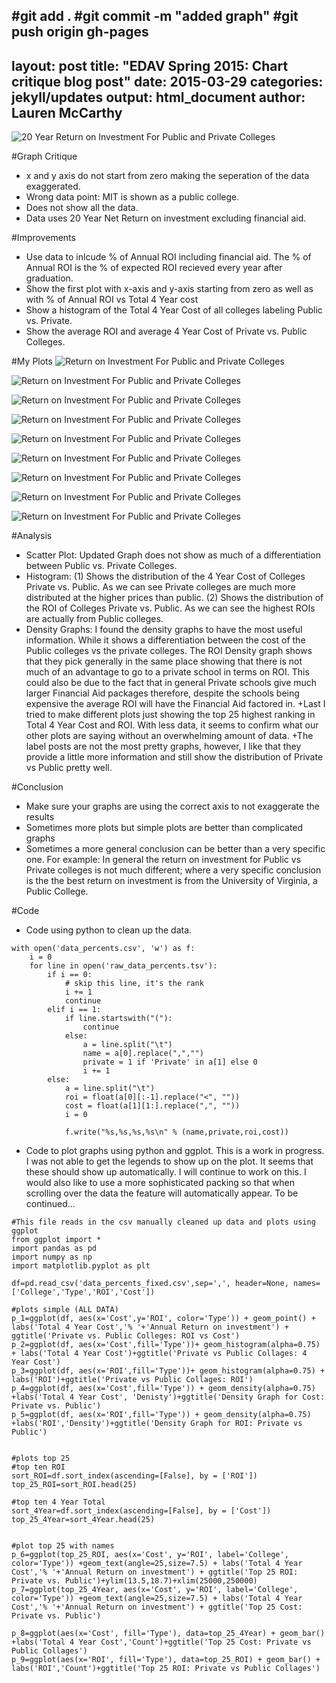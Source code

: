 #git add .
#git commit -m "added graph"
#git push origin gh-pages
---
layout: post
title:  "EDAV Spring 2015: Chart critique blog post"
date:   2015-03-29
categories: jekyll/updates 
output: html_document
author: Lauren McCarthy
---

![20 Year Return on Investment For Public and Private Colleges](https://raw.githubusercontent.com/lm2221/edav/gh-pages/_posts/assets/Lauren/chart.png)

#Graph Critique

+ x and y axis do not start from zero making the seperation of the data exaggerated.
+ Wrong data point: MIT is shown as a public college.
+ Does not show all the data.
+ Data uses 20 Year Net Return on investment excluding financial aid.

#Improvements

+ Use data to inlcude % of Annual ROI including financial aid. The % of Annual ROI is the % of expected ROI recieved every year after graduation.
+ Show the first plot with x-axis and y-axis starting from zero as well as with % of Annual ROI vs Total 4 Year cost
+ Show a histogram of the Total 4 Year Cost of all colleges labeling Public vs. Private. 
+ Show the average ROI and average 4 Year Cost of Private vs. Public Colleges.

#My Plots
![Return on Investment For Public and Private Colleges](https://raw.githubusercontent.com/lm2221/edav/gh-pages/_posts/assets/Lauren/Colleges_Scatter.png)

![Return on Investment For Public and Private Colleges](https://raw.githubusercontent.com/lm2221/edav/gh-pages/_posts/assets/Lauren/Collages_Histogram_Cost.png)

![Return on Investment For Public and Private Colleges](https://raw.githubusercontent.com/lm2221/edav/gh-pages/_posts/assets/Lauren/Colleges_Histogram_ROI.png)

![Return on Investment For Public and Private Colleges](https://raw.githubusercontent.com/lm2221/edav/gh-pages/_posts/assets/Lauren/Denisty_Cost.png)

![Return on Investment For Public and Private Colleges](https://raw.githubusercontent.com/lm2221/edav/gh-pages/_posts/assets/Lauren/Density_ROI.png)

![Return on Investment For Public and Private Colleges](https://raw.githubusercontent.com/lm2221/edav/gh-pages/_posts/assets/Lauren/Top_25_Cost_bar.png)

![Return on Investment For Public and Private Colleges](https://raw.githubusercontent.com/lm2221/edav/gh-pages/_posts/assets/Lauren/Top_25_ROI_bar.png)

![Return on Investment For Public and Private Colleges](https://raw.githubusercontent.com/lm2221/edav/gh-pages/_posts/assets/Lauren/Top_25_Cost_label.png)

![Return on Investment For Public and Private Colleges](https://raw.githubusercontent.com/lm2221/edav/gh-pages/_posts/assets/Lauren/Top_25_ROI_label.png)

#Analysis

+ Scatter Plot: Updated Graph does not show as much of a differentiation between Public vs. Private Colleges.
+ Histogram: (1) Shows the distribution of the 4 Year Cost of Colleges Private vs. Public. As we can see Private colleges are much more distributed at the higher prices than public. (2) Shows the distribution of the ROI of Colleges Private vs. Public. As we can see the highest ROIs are actually from Public colleges.
+ Density Graphs: I found the density graphs to have the most useful information. While it shows a differentiation between the cost of the Public colleges vs the private colleges. The ROI Density graph shows that they pick generally in the same place showing that there is not much of an advantage to go to a private school in terms on ROI. This could also be due to the fact that in general Private schools give much larger Financial Aid packages therefore, despite the schools being expensive the average ROI will have the Financial Aid factored in.
+Last I tried to make different plots just showing the top 25 highest ranking in Total 4 Year Cost and ROI. With less data, it seems to confirm what our other plots are saying without an overwhelming amount of data.
+The label posts are not the most pretty graphs, however, I like that they provide a little more information and still show the distribution of Private vs Public pretty well.

#Conclusion

+ Make sure your graphs are using the correct axis to not exaggerate the results
+ Sometimes more plots but simple plots are better than complicated graphs
+ Sometimes a more general conclusion can be better than a very specific one. For example: In general the return on investment for Public vs Private colleges is not much different; where a very specific conclusion is the the best return on investment is from the University of Virginia, a Public College.

#Code

+ Code using python to clean up the data.

```
with open('data_percents.csv', 'w') as f:
    i = 0
    for line in open('raw_data_percents.tsv'):
        if i == 0:
            # skip this line, it's the rank
            i += 1
            continue
        elif i == 1:
            if line.startswith("("):
                continue
            else:
                a = line.split("\t")
                name = a[0].replace(",","")
                private = 1 if 'Private' in a[1] else 0
                i += 1
        else:
            a = line.split("\t")
            roi = float(a[0][:-1].replace("<", ""))
            cost = float(a[1][1:].replace(",", ""))
            i = 0

            f.write("%s,%s,%s,%s\n" % (name,private,roi,cost))
```


+ Code to plot graphs using python and ggplot. This is a work in progress. I was not able to get the legends to show up on the plot. It seems that these should show up automatically. I will continue to work on this. I would also like to use a more sophisticated packing so that when scrolling over the data the feature will automatically appear. To be continued...

```
#This file reads in the csv manually cleaned up data and plots using ggplot
from ggplot import * 
import pandas as pd 
import numpy as np
import matplotlib.pyplot as plt

df=pd.read_csv('data_percents_fixed.csv',sep=',', header=None, names=['College','Type','ROI','Cost'])

#plots simple (ALL DATA)
p_1=ggplot(df, aes(x='Cost',y='ROI', color='Type')) + geom_point() + labs('Total 4 Year Cost','% '+'Annual Return on investment') + ggtitle('Private vs. Public Colleges: ROI vs Cost')
p_2=ggplot(df, aes(x='Cost',fill='Type'))+ geom_histogram(alpha=0.75) + labs('Total 4 Year Cost')+ggtitle('Private vs Public Collages: 4 Year Cost')
p_3=ggplot(df, aes(x='ROI',fill='Type'))+ geom_histogram(alpha=0.75) + labs('ROI')+ggtitle('Private vs Public Collages: ROI')
p_4=ggplot(df, aes(x='Cost',fill='Type')) + geom_density(alpha=0.75) +labs('Total 4 Year Cost', 'Denisty')+ggtitle('Density Graph for Cost: Private vs. Public')
p_5=ggplot(df, aes(x='ROI',fill='Type')) + geom_density(alpha=0.75) +labs('ROI','Density')+ggtitle('Density Graph for ROI: Private vs Public')


#plots top 25
#top ten ROI
sort_ROI=df.sort_index(ascending=[False], by = ['ROI'])
top_25_ROI=sort_ROI.head(25)

#top ten 4 Year Total
sort_4Year=df.sort_index(ascending=[False], by = ['Cost'])
top_25_4Year=sort_4Year.head(25)


#plot top 25 with names
p_6=ggplot(top_25_ROI, aes(x='Cost', y='ROI', label='College', color='Type')) +geom_text(angle=25,size=7.5) + labs('Total 4 Year Cost','% '+'Annual Return on investment') + ggtitle('Top 25 ROI: Private vs. Public')+ylim(13.5,18.7)+xlim(25000,250000)
p_7=ggplot(top_25_4Year, aes(x='Cost', y='ROI', label='College', color='Type')) +geom_text(angle=25,size=7.5) + labs('Total 4 Year Cost','% '+'Annual Return on investment') + ggtitle('Top 25 Cost: Private vs. Public')

p_8=ggplot(aes(x='Cost', fill='Type'), data=top_25_4Year) + geom_bar() +labs('Total 4 Year Cost','Count')+ggtitle('Top 25 Cost: Private vs Public Collages')
p_9=ggplot(aes(x='ROI', fill='Type'), data=top_25_ROI) + geom_bar() + labs('ROI','Count')+ggtitle('Top 25 ROI: Private vs Public Collages')


```

